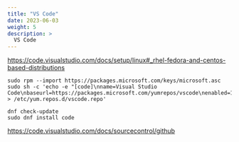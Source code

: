 ```yaml
---
title: "VS Code"
date: 2023-06-03
weight: 5
description: >
  VS Code
---
```


https://code.visualstudio.com/docs/setup/linux#_rhel-fedora-and-centos-based-distributions


```shell
sudo rpm --import https://packages.microsoft.com/keys/microsoft.asc
sudo sh -c 'echo -e "[code]\nname=Visual Studio Code\nbaseurl=https://packages.microsoft.com/yumrepos/vscode\nenabled=1\ngpgcheck=1\ngpgkey=https://packages.microsoft.com/keys/microsoft.asc" > /etc/yum.repos.d/vscode.repo'
```

```shell
dnf check-update
sudo dnf install code
```

https://code.visualstudio.com/docs/sourcecontrol/github